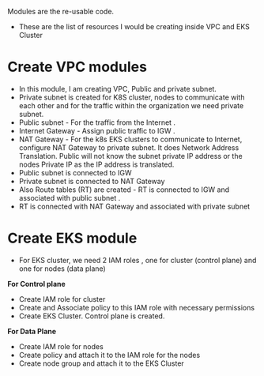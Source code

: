 Modules are the re-usable code. 
- These are the list of resources I would be creating inside VPC and EKS Cluster

# Create VPC modules
- In this module, I am creating VPC, Public and private subnet. 
- Private subnet is created for K8S cluster, nodes to communicate with each other and for the traffic within the organization we need private subnet.
- Public subnet - For the traffic from the Internet .
- Internet Gateway - Assign public  traffic to IGW . 
- NAT Gateway - For the k8s EKS clusters to communicate to Internet, configure NAT Gateway to private subnet. It does Network Address Translation. Public will not know the subnet private IP address or the nodes Private IP as the IP address is translated. 
- Public subnet is connected to IGW
- Private subnet is connected to NAT Gateway
- Also Route tables (RT) are created - RT is connected to IGW and associated with public subnet .  
- RT is connected with NAT Gateway and associated with private subnet

# Create EKS module

- For EKS cluster, we need 2 IAM roles , one for cluster (control plane) and one for nodes (data plane)

**For Control plane**
- Create IAM role for cluster
- Create and Associate policy to this IAM role with necessary permissions
- Create EKS Cluster. Control plane is created. 

**For Data Plane** 
- Create IAM role for nodes
- Create policy and attach it to the IAM role for the nodes
- Create node group and attach it to the EKS Cluster

